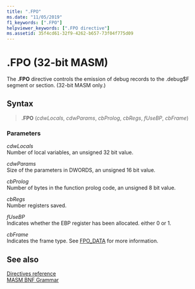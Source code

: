 ```yaml
---
title: ".FPO"
ms.date: "11/05/2019"
f1_keywords: [".FPO"]
helpviewer_keywords: [".FPO directive"]
ms.assetid: 35f4cd61-32f9-4262-b657-73f04f775d09
---
```

# .FPO (32-bit MASM)

The **.FPO** directive controls the emission of debug records to the .debug$F segment or section. (32-bit MASM only.)

## Syntax

> **.FPO** (*cdwLocals*, *cdwParams*, *cbProlog*, *cbRegs*, *fUseBP*, *cbFrame*)

### Parameters

*cdwLocals*\
Number of local variables, an unsigned 32 bit value.

*cdwParams*\
Size of the parameters in DWORDS, an unsigned 16 bit value.

*cbProlog*\
Number of bytes in the function prolog code, an unsigned 8 bit value.

*cbRegs*\
Number registers saved.

*fUseBP*\
Indicates whether the EBP register has been allocated. either 0 or 1.

*cbFrame*\
Indicates the frame type.  See [FPO_DATA](/windows/win32/api/winnt/ns-winnt-fpo_data) for more information.

## See also

[Directives reference](directives-reference.md)\
[MASM BNF Grammar](masm-bnf-grammar.md)
